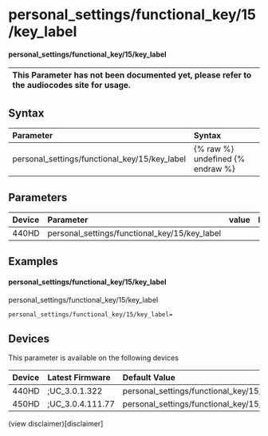 ﻿---
description: personal_settings/functional_key/15/key_label
search:
    keywords: ['personal_settings','functional_key','15','key_label']
---

# personal_settings/functional_key/15/key_label

#### personal_settings/functional_key/15/key_label


| This Parameter has not been documented yet, please refer to the audiocodes site for usage.  |
| :--- |

## Syntax
| Parameter | Syntax |
| :--- | :--- |
|personal_settings/functional_key/15/key_label | {% raw %} undefined {% endraw %} |

## Parameters
|Device|Parameter|value|Description|
|:---|:---|:---|:---|
| 440HD | personal_settings/functional_key/15/key_label |  |  |

## Examples
#### personal_settings/functional_key/15/key_label

personal_settings/functional_key/15/key_label

```
personal_settings/functional_key/15/key_label=
```

## Devices
This parameter is available on the following devices

| Device | Latest Firmware | Default Value |
|:---|:---|:---|
| 440HD | ;UC_3.0.1.322 | personal_settings/functional_key/15/key_label= 
| 450HD | ;UC_3.0.4.111.77 | personal_settings/functional_key/15/key_label= 

(view disclaimer)[disclaimer]
